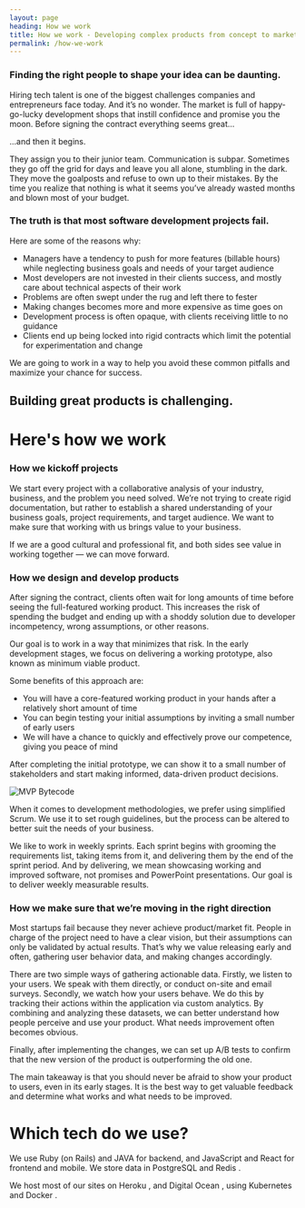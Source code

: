 ```yaml
---
layout: page
heading: How we work
title: How we work - Developing complex products from concept to market.
permalink: /how-we-work
---
```


### Finding the right people to shape your idea can be daunting.
Hiring tech talent is one of the biggest challenges companies and entrepreneurs face today. And it’s no wonder. The market is full of happy-go-lucky development shops that instill confidence and promise you the moon. Before signing the contract everything seems great...

...and then it begins.

They assign you to their junior team. Communication is subpar. Sometimes they go off the grid for days and leave you all alone, stumbling in the dark. They move the goalposts and refuse to own up to their mistakes. By the time you realize that nothing is what it seems you’ve already wasted months and blown most of your budget.

### The truth is that most software development projects fail.

Here are some of the reasons why:

- Managers have a tendency to push for more features (billable hours) while neglecting business goals and needs of your target audience
- Most developers are not invested in their clients success, and mostly care about technical aspects of their work
- Problems are often swept under the rug and left there to fester
- Making changes becomes more and more expensive as time goes on
- Development process is often opaque, with clients receiving little to no guidance
- Clients end up being locked into rigid contracts which limit the potential for experimentation and change

We are going to work in a way to help you avoid these common pitfalls and maximize your chance for success.

## Building great products is challenging.
# Here's how we work
### How we kickoff projects
We start every project with a collaborative analysis of your industry, business, and the problem you need solved. We’re not trying to create rigid documentation, but rather to establish a shared understanding of your business goals, project requirements, and target audience. We want to make sure that working with us brings value to your business.

If we are a good cultural and professional fit, and both sides see value in working together — we can move forward.

### How we design and develop products

After signing the contract, clients often wait for long amounts of time before seeing the full-featured working product. This increases the risk of spending the budget and ending up with a shoddy solution due to developer incompetency, wrong assumptions, or other reasons.

Our goal is to work in a way that minimizes that risk. In the early development stages, we focus on delivering a working prototype, also known as minimum viable product.

Some benefits of this approach are:

- You will have a core-featured working product in your hands after a relatively short amount of time
- You can begin testing your initial assumptions by inviting a small number of early users
- We will have a chance to quickly and effectively prove our competence, giving you peace of mind

After completing the initial prototype, we can show it to a small number of stakeholders and start making informed, data-driven product decisions.

![MVP Bytecode]({{site.baseurl}}/images/how-we-work/mvp.png)

When it comes to development methodologies, we prefer using simplified Scrum. We use it to set rough guidelines, but the process can be altered to better suit the needs of your business.

We like to work in weekly sprints. Each sprint begins with grooming the requirements list, taking items from it, and delivering them by the end of the sprint period. And by delivering, we mean showcasing working and improved software, not promises and PowerPoint presentations. Our goal is to deliver weekly measurable results.

### How we make sure that we’re moving in the right direction
Most startups fail because they never achieve product/market fit. People in charge of the project need to have a clear vision, but their assumptions can only be validated by actual results. That’s why we value releasing early and often, gathering user behavior data, and making changes accordingly.

There are two simple ways of gathering actionable data. Firstly, we listen to your users. We speak with them directly, or conduct on-site and email surveys. Secondly, we watch how your users behave. We do this by tracking their actions within the application via custom analytics. By combining and analyzing these datasets, we can better understand how people perceive and use your product. What needs improvement often becomes obvious.

Finally, after implementing the changes, we can set up A/B tests to confirm that the new version of the product is outperforming the old one.

The main takeaway is that you should never be afraid to show your product to users, even in its early stages. It is the best way to get valuable feedback and determine what works and what needs to be improved.

# Which tech do we use?

<p class="hero__description">
    We use Ruby <span class="iconify" data-icon="mdi:language-ruby" style="color: #c00;"></span> (on Rails) and JAVA <span class="iconify" data-icon="logos:java"></span>
    for backend, and JavaScript <span class="iconify" data-icon="logos:javascript" style="color: #4f5b93;"></span>
    and React <span class="iconify" data-icon="logos:react"></span> for frontend and mobile.
    We store data in PostgreSQL <span class="iconify" data-icon="logos:postgresql"></span> and Redis <span class="iconify" data-icon="logos:redis"></span>.
</p>
<p class="hero__description">
    We host most of our sites on Heroku <span class="iconify" data-icon="logos:heroku-icon"></span>,
    <span class="iconify" data-icon="logos:aws"></span>
    and Digital Ocean <span class="iconify" data-icon="simple-icons:digitalocean" style="color: #008bcf;"></span>,
    using Kubernetes <span class="iconify" data-icon="logos:kubernetes"></span> and
    Docker <span class="iconify" data-icon="logos:docker-icon"></span>.
</p>